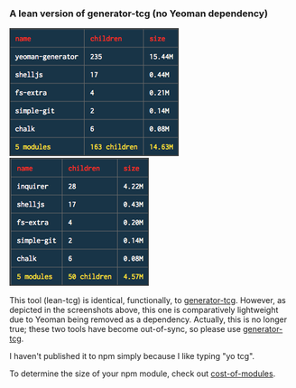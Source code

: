 ### A lean version of generator-tcg (no Yeoman dependency)

![generator-tcg](images/generator-tcg.png)
![lean-tcg](images/lean-tcg.png)

This tool (lean-tcg) is identical, functionally, to [generator-tcg](https://github.com/jeffreysbrother/generator-tcg). However, as depicted in the screenshots above, this one is comparatively lightweight due to Yeoman being removed as a dependency. Actually, this is no longer true; these two tools have become out-of-sync, so please use [generator-tcg](https://github.com/jeffreysbrother/generator-tcg).

I haven't published it to npm simply because I like typing "yo tcg".

To determine the size of your npm module, check out [cost-of-modules](https://www.npmjs.com/package/cost-of-modules).

